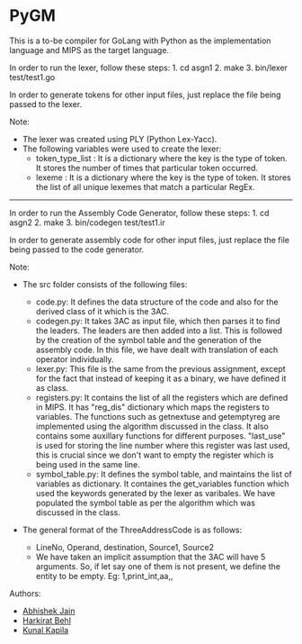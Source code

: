 # PyGM

This is a to-be compiler for GoLang with Python as the implementation language and MIPS as the target language.

In order to run the lexer, follow these steps:
	1. cd asgn1
	2. make
	3. bin/lexer test/test1.go

In order to generate tokens for other input files, just replace the file being passed to the lexer.

Note:
* The lexer was created using PLY (Python Lex-Yacc).
* The following variables were used to create the lexer:
   * token_type_list : It is a dictionary where the key is the type of token. It stores the number of times that particular token occurred.
   * lexeme : It is a dictionary where the key is the type of token. It stores the list of all unique lexemes that match a particular RegEx.

---------------------------------------------------------------------------------------------------------------------------

In order to run the Assembly Code Generator, follow these steps:
	1. cd asgn2
	2. make
	3. bin/codegen test/test1.ir 

In order to generate assembly code for other input files, just replace the file being passed to the code generator.

Note:
* The src folder consists of the following files:
	* code.py: It defines the data structure of the code and also for the derived class of it which is the 3AC. 
	* codegen.py: It takes 3AC as input file, which then parses it to find the leaders. The leaders are then added into a list. This is followed by the creation of the symbol table and the generation of the assembly code. In this file, we have dealt with translation of each operator individually.
	* lexer.py: This file is the same from the previous assignment, except for the fact that instead of keeping it as a binary, we have defined it as class. 
	* registers.py: It contains the list of all the registers which are defined in MIPS. It has "reg_dis" dictionary which maps the registers to variables. The functions such as getnextuse and getemptyreg are implemented using the algorithm discussed in the class. It also contains some auxillary functions for different purposes. "last_use" is used for storing the line number where this register was last used, this is crucial since we don't want to empty the register which is being used in the same line.
	* symbol_table.py: It defines the symbol table, and maintains the list of variables as dictionary. It containes the get_variables function which used the keywords generated by the lexer as varibales. We have populated the symbol table as per the algorithm which was discussed in the class.

* The general format of the ThreeAddressCode is as follows:
	* LineNo, Operand, destination, Source1, Source2
	* We have taken an implicit assumption that the 3AC will have 5 arguments. So, if let say one of them is not present, we define the entity to be empty. Eg: 1,print_int,aa,,

Authors:
* [Abhishek Jain](https://github.com/Abhi13027)
* [Harkirat Behl](https://github.com/harkiratbehl)
* [Kunal Kapila](https://github.com/kunalkap)

